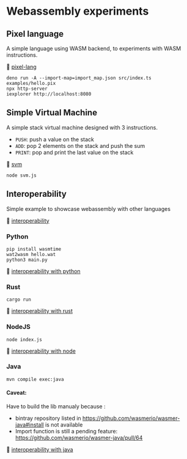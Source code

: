 # Webassembly experiments

## Pixel language

A simple language using WASM backend, to experiments with WASM instructions.

🔗 [pixel-lang](./pixel-lang/)

```shell
deno run -A --import-map=import_map.json src/index.ts examples/hello.pix
npx http-server
iexplorer http://localhost:8080
```

## Simple Virtual Machine

A simple stack virtual machine designed with 3 instructions.

- `PUSH`: push a value on the stack
- `ADD`: pop 2 elements on the stack and push the sum
- `PRINT`: pop and print the last value on the stack

🔗 [svm](./svm/)

```shell
node svm.js
```

## Interoperability

Simple example to showcase webassembly with other languages

🔗 [interoperability](./interoperability/)

### Python
```shell
pip install wasmtime
wat2wasm hello.wat
python3 main.py
```
🔗 [interoperability with python](./interoperability/python)

### Rust
```shell
cargo run
```
🔗 [interoperability with rust](./interoperability/rust)

### NodeJS
```shell
node index.js
```
🔗 [interoperability with node](./interoperability/node)

### Java

```shell
mvn compile exec:java
```

#### Caveat:
Have to build the lib manualy because : 
- bintray repository listed in https://github.com/wasmerio/wasmer-java#install is not available
- Import function is still a pending feature: https://github.com/wasmerio/wasmer-java/pull/64

🔗 [interoperability with java](./interoperability/java)
